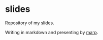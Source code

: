 # slides

Repository of my slides.

Writing in markdown and presenting by [marp](https://yhatt.github.io/marp/).
